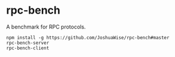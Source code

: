# rpc-bench

A benchmark for RPC protocols.

```
npm install -g https://github.com/JoshuaWise/rpc-bench#master
rpc-bench-server
rpc-bench-client
```
